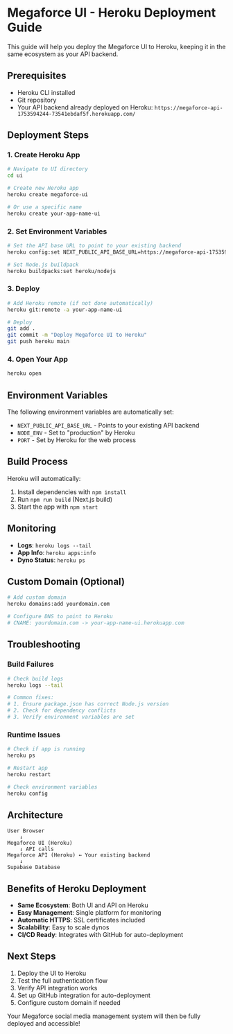 # Megaforce UI - Heroku Deployment Guide

This guide will help you deploy the Megaforce UI to Heroku, keeping it in the same ecosystem as your API backend.

## Prerequisites

- Heroku CLI installed
- Git repository
- Your API backend already deployed on Heroku: `https://megaforce-api-1753594244-73541ebdaf5f.herokuapp.com/`

## Deployment Steps

### 1. Create Heroku App

```bash
# Navigate to UI directory
cd ui

# Create new Heroku app
heroku create megaforce-ui

# Or use a specific name
heroku create your-app-name-ui
```

### 2. Set Environment Variables

```bash
# Set the API base URL to point to your existing backend
heroku config:set NEXT_PUBLIC_API_BASE_URL=https://megaforce-api-1753594244-73541ebdaf5f.herokuapp.com

# Set Node.js buildpack
heroku buildpacks:set heroku/nodejs
```

### 3. Deploy

```bash
# Add Heroku remote (if not done automatically)
heroku git:remote -a your-app-name-ui

# Deploy
git add .
git commit -m "Deploy Megaforce UI to Heroku"
git push heroku main
```

### 4. Open Your App

```bash
heroku open
```

## Environment Variables

The following environment variables are automatically set:

- `NEXT_PUBLIC_API_BASE_URL` - Points to your existing API backend
- `NODE_ENV` - Set to "production" by Heroku
- `PORT` - Set by Heroku for the web process

## Build Process

Heroku will automatically:
1. Install dependencies with `npm install`
2. Run `npm run build` (Next.js build)
3. Start the app with `npm start`

## Monitoring

- **Logs**: `heroku logs --tail`
- **App Info**: `heroku apps:info`
- **Dyno Status**: `heroku ps`

## Custom Domain (Optional)

```bash
# Add custom domain
heroku domains:add yourdomain.com

# Configure DNS to point to Heroku
# CNAME: yourdomain.com -> your-app-name-ui.herokuapp.com
```

## Troubleshooting

### Build Failures
```bash
# Check build logs
heroku logs --tail

# Common fixes:
# 1. Ensure package.json has correct Node.js version
# 2. Check for dependency conflicts
# 3. Verify environment variables are set
```

### Runtime Issues
```bash
# Check if app is running
heroku ps

# Restart app
heroku restart

# Check environment variables
heroku config
```

## Architecture

```
User Browser
    ↓
Megaforce UI (Heroku)
    ↓ API calls
Megaforce API (Heroku) ← Your existing backend
    ↓
Supabase Database
```

## Benefits of Heroku Deployment

- **Same Ecosystem**: Both UI and API on Heroku
- **Easy Management**: Single platform for monitoring
- **Automatic HTTPS**: SSL certificates included
- **Scalability**: Easy to scale dynos
- **CI/CD Ready**: Integrates with GitHub for auto-deployment

## Next Steps

1. Deploy the UI to Heroku
2. Test the full authentication flow
3. Verify API integration works
4. Set up GitHub integration for auto-deployment
5. Configure custom domain if needed

Your Megaforce social media management system will then be fully deployed and accessible!
